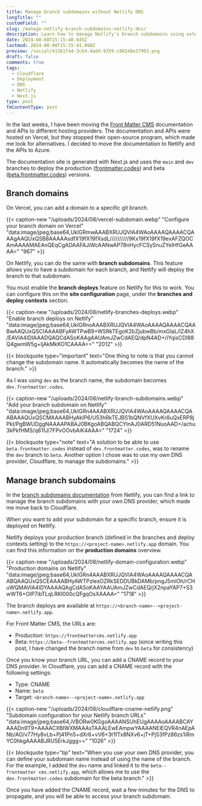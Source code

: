 ```yaml
---
title: Manage branch subdomains without Netlify DNS
longTitle: ""
customField: ""
slug: /manage-netlify-branch-subdomains-netlify-dns/
description: Learn how to manage Netlify's branch subdomains using external DNS like Cloudflare, bypassing the need for Netlify DNS, for seamless deployment.
date: 2024-08-08T15:15:40.645Z
lastmod: 2024-08-08T15:15:41.098Z
preview: /social/41361f44-3c64-4add-9359-c89248e37993.png
draft: false
comments: true
tags:
  - Cloudflare
  - Deployment
  - DNS
  - Netlify
  - Next.js
type: post
fmContentType: post
---
```


In the last weeks, I have been moving the [Front Matter CMS](https://frontmatter.codes) documentation and APIs to different hosting providers. The documentation and APIs were hosted on Vercel, but they stopped their open-source program, which made me look for alternatives. I decided to move the documentation to Netlify and the APIs to Azure.

The documentation site is generated with Next.js and uses the `main` and `dev` branches to deploy the production ([frontmatter.codes](https://frontmatter.codes)) and beta ([beta.frontmatter.codes](https://beta.frontmatter.codes)) versions.

## Branch domains

On Vercel, you can add a domain to a specific git branch.

{{< caption-new "/uploads/2024/08/vercel-subdomain.webp" "Configure your branch domain on Vercel"  "data:image/jpeg;base64,UklGRmwAAABXRUJQVlA4WAoAAAAQAAAACQAAAgAAQUxQSB8AAAAAsdfX19fX19fXsdL//////////9Kx19fX19fX19exAFZQOCAmAAAAMAEAnQEqCgADAAFAJiWcAANwAP78nHycFCSySnuZYelHfGeAAAA=" "967" >}}

On Netlify, you can do the same with **branch subdomains**. This feature allows you to have a subdomain for each branch, and Netlify will deploy the branch to that subdomain.

You must enable the **branch deploys** feature on Netlify for this to work. You can configure this on the **site configuration** page, under the **branches and deploy contexts** section.

{{< caption-new "/uploads/2024/08/netlify-branches-deploys.webp" "Enable branch deploys on Netlify"  "data:image/jpeg;base64,UklGRnoAAABXRUJQVlA4WAoAAAAQAAAACQAABwAAQUxQSCIAAAABFyAWTPwB9+WSRkTEgoK2bZjubwBb/mxGIaL/IZ4hX/EAVlA4IDIAAADQAQCdASoKAAgAAUAmJZwCdAEQ/dpN4AD+/iYqisCDl88Q4gwmW5g+ljAkMkKO1CAAAA==" "2012" >}}

{{< blockquote type="important" text="One thing to note is that you cannot change the subdomain name. It automatically becomes the name of the branch." >}}

As I was using `dev` as the branch name, the subdomain becomes `dev.frontmatter.codes`.

{{< caption-new "/uploads/2024/08/netlify-branch-subdomains.webp" "Add your branch subdomain on Netlify"  "data:image/jpeg;base64,UklGRn4AAABXRUJQVlA4WAoAAAAQAAAACQAABAAAQUxQSCMAAAABHyAkIP6/U53hRkTEJBS1bQNVfXUXvKr8uQxERP8jPkI/PgBWUDggNAAAAPABAJ0BKgoABQABQCYlnAJ0ARD51NuoAAD+/achu3kPkfHMS/q61fJ/7FPvOOvbAiK4AAA=" "1724" >}}

{{< blockquote type="note" text="A solution to be able to use `beta.frontmatter.codes` instead of `dev.frontmatter.codes`, was to rename the `dev` branch to `beta`. Another option I chose was to use my own DNS provider, Cloudflare, to manage the subdomains." >}}

## Manage branch subdomains

In the [branch subdomains documentation](https://docs.netlify.com/domains-https/custom-domains/multiple-domains/?_gl=1%2a1udjxfk%2a_gcl_au%2aNjkwOTcxNTQxLjE3MTkzOTQ4MzM.#branch-subdomains) from Netlify, you can find a link to manage the branch subdomains with your own DNS provider, which made me move back to Cloudflare.

When you want to add your subdomain for a specific branch, ensure it is deployed on Netlify.

Netlify deploys your production branch (defined in the branches and deploy contexts setting) to the `https://<project-name>.netlify.app` domain. You can find this information on the **production domains** overview.

{{< caption-new "/uploads/2024/08/netlify-domain-configuration.webp" "Production domains on Netlify"  "data:image/jpeg;base64,UklGRn4AAABXRUJQVlA4WAoAAAAQAAAACQAABQAAQUxQSCEAAAABHyAWTPzlesOZRkSEDDUBkDAMb/pngJ5miOh/rCHuWQMAVlA4IDYAAAAQAgCdASoKAAYAAUAmJZwCdAEQ/jX2npaYAP7+S3wWT6+OIP7ibTLqLRKI000cQFgqOsXAAAA=" "1718" >}}

The branch deploys are available at `https://<branch-name>--<project-name>.netlify.app`.

For Front Matter CMS, the URLs are:

- Production: `https://frontmattercms.netlify.app`
- Beta: `https://beta--frontmattercms.netlify.app` (since writing this post, I have changed the branch name from `dev` to `beta` for consistency)

Once you know your branch URL, you can add a CNAME record to your DNS provider. In Cloudflare, you can add a CNAME record with the following settings:

- Type: CNAME
- Name: `beta`
- Target: `<branch-name>--<project-name>.netlify.app`

{{< caption-new "/uploads/2024/08/cloudflare-cname-netlify.png" "Subdomain configuration for your Netlify branch URLs"  "data:image/jpeg;base64,iVBORw0KGgoAAAANSUhEUgAAAAoAAAABCAYAAADn9T9+AAAACXBIWXMAAAsTAAALEwEAmpwYAAAANElEQVR4nAEpANb/AO/v77Hy8vLb+Pj41Pn5+dXr6+vV6+3t1fTx8NXv6+jT+Pj53fPz86zs1iRmYC0hkgAAAABJRU5ErkJggg==" "1026" >}}

{{< blockquote type="tip" text="When you use your own DNS provider, you can define your subdomain name instead of using the name of the branch. For the example, I added the `dev` name and linked it to the `beta--frontmatter cms.netlify.app`, which allows me to use the `dev.frontmatter.codes` subdomain for the beta branch." >}}

Once you have added the CNAME record, wait a few minutes for the DNS to propagate, and you will be able to access your branch subdomain.
